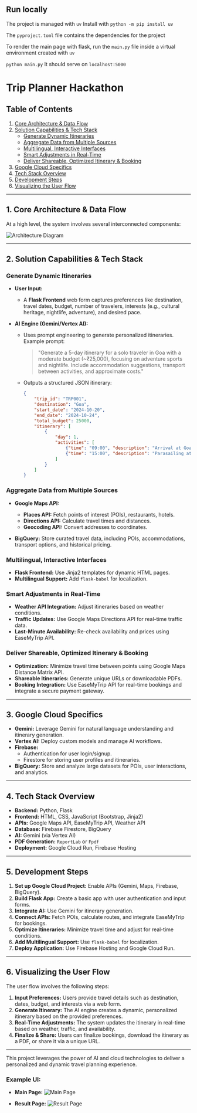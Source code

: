 ## Run locally

The project is managed with `uv`
Install with `python -m pip install uv`

The `pyproject.toml` file contains the dependencies for the project

To render the main page with flask, run the `main.py` file inside a virtual environment created with `uv`

`python main.py`
It should serve on `localhost:5000`


# Trip Planner Hackathon

## Table of Contents
1. [Core Architecture & Data Flow](#core-architecture--data-flow)
2. [Solution Capabilities & Tech Stack](#solution-capabilities--tech-stack)
    - [Generate Dynamic Itineraries](#generate-dynamic-itineraries)
    - [Aggregate Data from Multiple Sources](#aggregate-data-from-multiple-sources)
    - [Multilingual, Interactive Interfaces](#multilingual-interactive-interfaces)
    - [Smart Adjustments in Real-Time](#smart-adjustments-in-real-time)
    - [Deliver Shareable, Optimized Itinerary & Booking](#deliver-shareable-optimized-itinerary--booking)
3. [Google Cloud Specifics](#google-cloud-specifics)
4. [Tech Stack Overview](#tech-stack-overview)
5. [Development Steps](#development-steps)
6. [Visualizing the User Flow](#visualizing-the-user-flow)

---

## 1. Core Architecture & Data Flow

At a high level, the system involves several interconnected components:

![Architecture Diagram](./images/flow_diagram.png)

---

## 2. Solution Capabilities & Tech Stack

### Generate Dynamic Itineraries

- **User Input:**
    - A **Flask Frontend** web form captures preferences like destination, travel dates, budget, number of travelers, interests (e.g., cultural heritage, nightlife, adventure), and desired pace.
   

- **AI Engine (Gemini/Vertex AI):**
    - Uses prompt engineering to generate personalized itineraries. Example prompt:
      > "Generate a 5-day itinerary for a solo traveler in Goa with a moderate budget (~₹25,000), focusing on adventure sports and nightlife. Include accommodation suggestions, transport between activities, and approximate costs."
    - Outputs a structured JSON itinerary:
      ```json
      {
          "trip_id": "TRP001",
          "destination": "Goa",
          "start_date": "2024-10-20",
          "end_date": "2024-10-24",
          "total_budget": 25000,
          "itinerary": [
              {
                  "day": 1,
                  "activities": [
                      {"time": "09:00", "description": "Arrival at Goa Airport", "cost": 800},
                      {"time": "15:00", "description": "Parasailing at Baga Beach", "cost": 2500}
                  ]
              }
          ]
      }
      ```

### Aggregate Data from Multiple Sources

- **Google Maps API:**
    - **Places API:** Fetch points of interest (POIs), restaurants, hotels.
    - **Directions API:** Calculate travel times and distances.
    - **Geocoding API:** Convert addresses to coordinates.

- **BigQuery:** Store curated travel data, including POIs, accommodations, transport options, and historical pricing.

### Multilingual, Interactive Interfaces

- **Flask Frontend:** Use Jinja2 templates for dynamic HTML pages.
- **Multilingual Support:** Add `flask-babel` for localization.

### Smart Adjustments in Real-Time

- **Weather API Integration:** Adjust itineraries based on weather conditions.
- **Traffic Updates:** Use Google Maps Directions API for real-time traffic data.
- **Last-Minute Availability:** Re-check availability and prices using EaseMyTrip API.

### Deliver Shareable, Optimized Itinerary & Booking

- **Optimization:** Minimize travel time between points using Google Maps Distance Matrix API.
- **Shareable Itineraries:** Generate unique URLs or downloadable PDFs.
- **Booking Integration:** Use EaseMyTrip API for real-time bookings and integrate a secure payment gateway.

---

## 3. Google Cloud Specifics

- **Gemini:** Leverage Gemini for natural language understanding and itinerary generation.
- **Vertex AI:** Deploy custom models and manage AI workflows.
- **Firebase:**
    - Authentication for user login/signup.
    - Firestore for storing user profiles and itineraries.
- **BigQuery:** Store and analyze large datasets for POIs, user interactions, and analytics.

---

## 4. Tech Stack Overview

- **Backend:** Python, Flask
- **Frontend:** HTML, CSS, JavaScript (Bootstrap, Jinja2)
- **APIs:** Google Maps API, EaseMyTrip API, Weather API
- **Database:** Firebase Firestore, BigQuery
- **AI:** Gemini (via Vertex AI)
- **PDF Generation:** `ReportLab` or `Fpdf`
- **Deployment:** Google Cloud Run, Firebase Hosting

---

## 5. Development Steps

1. **Set up Google Cloud Project:** Enable APIs (Gemini, Maps, Firebase, BigQuery).
2. **Build Flask App:** Create a basic app with user authentication and input forms.
3. **Integrate AI:** Use Gemini for itinerary generation.
4. **Connect APIs:** Fetch POIs, calculate routes, and integrate EaseMyTrip for bookings.
5. **Optimize Itineraries:** Minimize travel time and adjust for real-time conditions.
6. **Add Multilingual Support:** Use `flask-babel` for localization.
7. **Deploy Application:** Use Firebase Hosting and Google Cloud Run.

---

## 6. Visualizing the User Flow

The user flow involves the following steps:

1. **Input Preferences:** Users provide travel details such as destination, dates, budget, and interests via a web form.
2. **Generate Itinerary:** The AI engine creates a dynamic, personalized itinerary based on the provided preferences.
3. **Real-Time Adjustments:** The system updates the itinerary in real-time based on weather, traffic, and availability.
4. **Finalize & Share:** Users can finalize bookings, download the itinerary as a PDF, or share it via a unique URL.

---

This project leverages the power of AI and cloud technologies to deliver a personalized and dynamic travel planning experience.

### Example UI:
- **Main Page:**
  ![Main Page](./images/main_page.png)

- **Result Page:**
  ![Result Page](./images/result_page.png)
